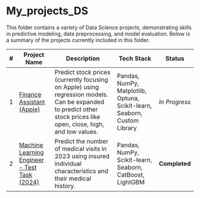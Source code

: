 # My_projects_DS

This folder contains a variety of Data Science projects, demonstrating skills in predictive modeling, data preprocessing, and model evaluation. Below is a summary of the projects currently included in this folder.

| #  | Project Name | Description | Tech Stack | Status |
|----|--------------|-------------|------------|--------|
| 1  | [Finance Assistant (Apple)](https://github.com/naumovakotya/My_projects_DS/blob/main/Finance%20assistant/README.md) | Predict stock prices (currently focusing on Apple) using regression models. Can be expanded to predict other stock prices like open, close, high, and low values. | Pandas, NumPy, Matplotlib, Optuna, Scikit-learn, Seaborn, Custom Library | *In Progress* |
| 2  | [Machine Learning Engineer - Test Task (2024)](https://github.com/naumovakotya/My_projects_DS/blob/main/Mains_lab/README.md) | Predict the number of medical visits in 2023 using insured individual characteristics and their medical history. | Pandas, NumPy, Scikit-learn, Seaborn, CatBoost, LightGBM | **Completed** |

